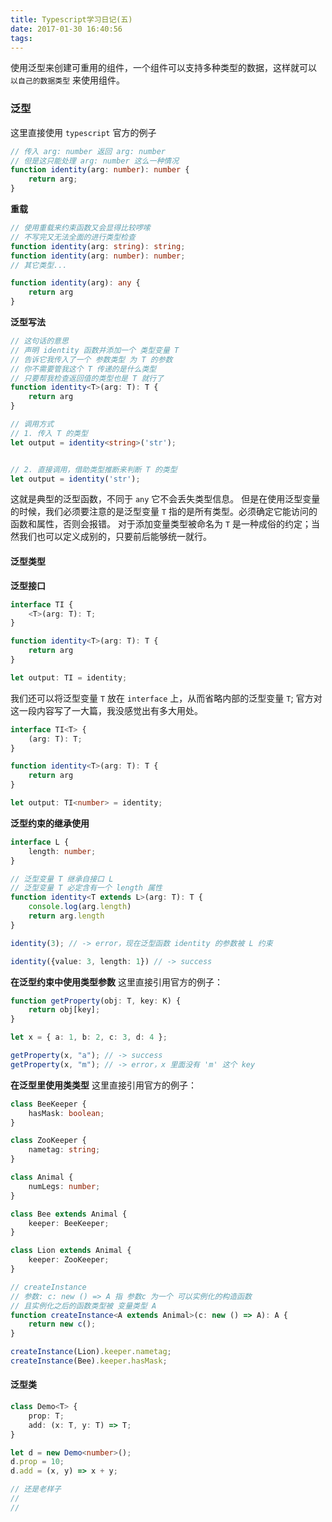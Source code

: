```yaml
---
title: Typescript学习日记(五)
date: 2017-01-30 16:40:56
tags:
---
```


使用泛型来创建可重用的组件，一个组件可以支持多种类型的数据，这样就可以 `以自己的数据类型` 来使用组件。
<!-- more -->

### 泛型

这里直接使用 `typescript` 官方的例子
```ts
// 传入 arg: number 返回 arg: number
// 但是这只能处理 arg: number 这么一种情况
function identity(arg: number): number {
    return arg;
}
```

**重载**

```ts
// 使用重载来约束函数又会显得比较啰嗦
// 不写完又无法全面的进行类型检查
function identity(arg: string): string;
function identity(arg: number): number;
// 其它类型...

function identity(arg): any {
    return arg
}
```

**泛型写法**

```ts
// 这句话的意思
// 声明 identity 函数并添加一个 类型变量 T
// 告诉它我传入了一个 参数类型 为 T 的参数
// 你不需要管我这个 T 传递的是什么类型
// 只要帮我检查返回值的类型也是 T 就行了
function identity<T>(arg: T): T {
    return arg
}

// 调用方式
// 1. 传入 T 的类型
let output = identity<string>('str');


// 2. 直接调用，借助类型推断来判断 T 的类型
let output = identity('str');
```

这就是典型的泛型函数，不同于 `any` 它不会丢失类型信息。
但是在使用泛型变量的时候，我们必须要注意的是泛型变量 `T` 指的是所有类型。必须确定它能访问的函数和属性，否则会报错。
对于添加变量类型被命名为 `T` 是一种成俗的约定；当然我们也可以定义成别的，只要前后能够统一就行。

#### 泛型类型

**泛型接口**

```ts
interface TI {
    <T>(arg: T): T;
}

function identity<T>(arg: T): T {
    return arg
}

let output: TI = identity;
```

我们还可以将泛型变量 `T` 放在 `interface` 上，从而省略内部的泛型变量 `T`;
官方对这一段内容写了一大篇，我没感觉出有多大用处。

```ts
interface TI<T> {
    (arg: T): T;
}

function identity<T>(arg: T): T {
    return arg
}

let output: TI<number> = identity;
```

**泛型约束的继承使用**

```ts
interface L {
    length: number;
}

// 泛型变量 T 继承自接口 L
// 泛型变量 T 必定含有一个 length 属性
function identity<T extends L>(arg: T): T {
    console.log(arg.length)
    return arg.length
}

identity(3); // -> error，现在泛型函数 identity 的参数被 L 约束

identity({value: 3, length: 1}) // -> success

```

**在泛型约束中使用类型参数**
这里直接引用官方的例子：

```ts
function getProperty(obj: T, key: K) {
    return obj[key];
}

let x = { a: 1, b: 2, c: 3, d: 4 };

getProperty(x, "a"); // -> success
getProperty(x, "m"); // -> error，x 里面没有 'm' 这个 key
```

**在泛型里使用类类型**
这里直接引用官方的例子：

```ts
class BeeKeeper {
    hasMask: boolean;
}

class ZooKeeper {
    nametag: string;
}

class Animal {
    numLegs: number;
}

class Bee extends Animal {
    keeper: BeeKeeper;
}

class Lion extends Animal {
    keeper: ZooKeeper;
}

// createInstance 
// 参数: c: new () => A 指 参数c 为一个 可以实例化的构造函数
// 且实例化之后的函数类型被 变量类型 A
function createInstance<A extends Animal>(c: new () => A): A {
    return new c();
}

createInstance(Lion).keeper.nametag;
createInstance(Bee).keeper.hasMask;

```


#### 泛型类

```ts
class Demo<T> {
    prop: T;
    add: (x: T, y: T) => T;
}

let d = new Demo<number>();
d.prop = 10;
d.add = (x, y) => x + y;

// 还是老样子
//
//

```

